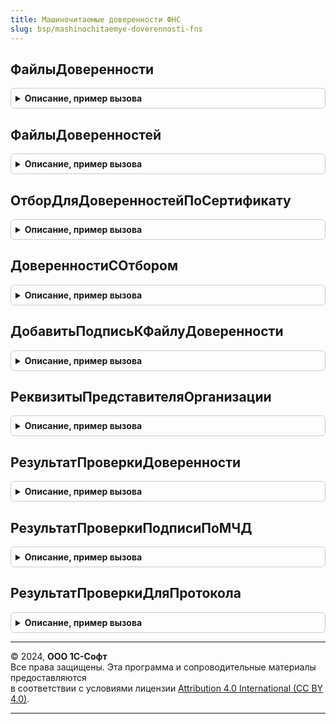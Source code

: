 ```yaml
---
title: Машиночитаемые доверенности ФНС
slug: bsp/mashinochitaemye-doverennosti-fns
---
```



## ФайлыДоверенности
<details style="margin: 1em 0; padding: 0.5em; border: 1px solid #ccc; border-radius: 6px;">

<summary style="font-weight: bold; cursor: pointer;">Описание, пример вызова</summary>

```bsl

// Возвращает машиночитаемую доверенность в виде набора файлов.
// Если файлы доверенности еще не сформированы, то возвращается пустой набор файлов.
//
// Параметры:
//  Доверенность - СправочникСсылка.МашиночитаемыеДоверенности
//  ДляНалоговыхОрганов - Булево - если Истина, имя файла будет сформировано
//    в соответствии с требованиями налоговых органов.
//
// Возвращаемое значение:
//   Массив из Структура:
//    * ИмяФайла - Строка
//    * ТипФайла - Строка - принимает значения "Доверенность" или "Подпись".
//    * ДвоичныеДанные - ДвоичныеДанные
//    * ОписаниеОшибки - Строка
//
Функция ФайлыДоверенности(Знач Доверенность, Знач ДляНалоговыхОрганов) Экспорт
```

Пример вызова
```bsl
Результат = МашиночитаемыеДоверенностиФНС.ФайлыДоверенности(Доверенность, ДляНалоговыхОрганов) 
```
</details>

## ФайлыДоверенностей
<details style="margin: 1em 0; padding: 0.5em; border: 1px solid #ccc; border-radius: 6px;">

<summary style="font-weight: bold; cursor: pointer;">Описание, пример вызова</summary>

```bsl

// Возвращает машиночитаемые доверенности в виде набора файлов.
// Если файлы отдельно взятой доверенности еще не сформированы, то по ней возвращается пустой набор файлов.
//
// Параметры:
//  Доверенности - Массив из СправочникСсылка.МашиночитаемыеДоверенности
//  ДляНалоговыхОрганов - Булево - если Истина, имена файлов будут сформированы
//    в соответствии с требованиями налоговых органов.
//
// Возвращаемое значение:
//   Соответствие из КлючИЗначение:
//    * Ключ - СправочникСсылка.МашиночитаемыеДоверенности
//    * Значение - см. ФайлыДоверенности
//
Функция ФайлыДоверенностей(Знач Доверенности, Знач ДляНалоговыхОрганов) Экспорт
```

Пример вызова
```bsl
Результат = МашиночитаемыеДоверенностиФНС.ФайлыДоверенностей(Доверенности, ДляНалоговыхОрганов) 
```
</details>

## ОтборДляДоверенностейПоСертификату
<details style="margin: 1em 0; padding: 0.5em; border: 1px solid #ccc; border-radius: 6px;">

<summary style="font-weight: bold; cursor: pointer;">Описание, пример вызова</summary>

```bsl

// Отбор для доверенностей по сертификату.
//
// Параметры:
//  Сертификат - СертификатКриптографии
//             - ДвоичныеДанные
//             - Строка - адрес двоичных данных сертификата во временном хранилище.
//             - СправочникСсылка.СертификатыКлючейЭлектроннойПодписиИШифрования.
//  Префикс    - Строка
//
// Возвращаемое значение:
//  Структура
//
Функция ОтборДляДоверенностейПоСертификату(Знач Сертификат, Префикс) Экспорт
```

Пример вызова
```bsl
Результат = МашиночитаемыеДоверенностиФНС.ОтборДляДоверенностейПоСертификату(Сертификат, Префикс) 
```
</details>

## ДоверенностиСОтбором
<details style="margin: 1em 0; padding: 0.5em; border: 1px solid #ccc; border-radius: 6px;">

<summary style="font-weight: bold; cursor: pointer;">Описание, пример вызова</summary>

```bsl

// Доверенности с отбором. Если в отборе не передана доверенность, то отбор производится только по непомеченным на удаление.
//
// Параметры:
//  Отбор - Структура - содержит имя и значение поля, по которому надо отобрать доверенности:
//      "ПредставительИНН", "ПредставительОГРН", "ПредставительСНИЛС",
//      "ДоверительИНН", "ДоверительКПП" и т.п.
//       По умолчанию будут подобраны доверенности с признаками Верна, Подписана и статусом Действует.
//       Если значение отбора Неопределено, отбор по полю не производится.
//  ВыбранныеПоля - Массив из Строка, Строка - массив строк или строка через запятую: поля, которые нужно возвращать.
//  НаДату - Дата - по умолчанию - текущая дата сеанса: дата, на которую определяется действительность доверенности.
//       Если передана пустая дата, отбор по периоду действия не будет использоваться.
//
// Возвращаемое значение:
//  ТаблицаЗначений
//
Функция ДоверенностиСОтбором(Отбор, Знач ВыбранныеПоля, Знач НаДату = Неопределено) Экспорт
```

Пример вызова
```bsl
Результат = МашиночитаемыеДоверенностиФНС.ДоверенностиСОтбором(Отбор, ВыбранныеПоля, НаДату);
```
</details>

## ДобавитьПодписьКФайлуДоверенности
<details style="margin: 1em 0; padding: 0.5em; border: 1px solid #ccc; border-radius: 6px;">

<summary style="font-weight: bold; cursor: pointer;">Описание, пример вызова</summary>

```bsl

// Добавляет подпись к доверенности, устанавливает признак, что подписана, если есть все подписи доверенности.
//
// Параметры:
//  ФайлДоверенности - СправочникСсылка.МашиночитаемыеДоверенностиПрисоединенныеФайлы
//  Подпись - см. ЭлектроннаяПодписьКлиентСервер.НовыеСвойстваПодписи
//          - ДвоичныеДанные - данные подписи в формате DER
//          - Строка - адрес двоичных данных подписи во временном хранилище.
// Возвращаемое значение:
//  Булево - Истина, если удалось добавить подпись
//  Строка - текст ошибки, если подпись не соответствует доверенности
//
Функция ДобавитьПодписьКФайлуДоверенности(ФайлДоверенности, Знач Подпись) Экспорт
```

Пример вызова
```bsl
Результат = МашиночитаемыеДоверенностиФНС.ДобавитьПодписьКФайлуДоверенности(ФайлДоверенности, Подпись) 
```
</details>

## РеквизитыПредставителяОрганизации
<details style="margin: 1em 0; padding: 0.5em; border: 1px solid #ccc; border-radius: 6px;">

<summary style="font-weight: bold; cursor: pointer;">Описание, пример вызова</summary>

```bsl

// Реквизиты представителя организации.
//
// Параметры:
//  ФизическоеЛицо - ОпределяемыйТип.ФизическоеЛицо
//  ЭтоИндивидуальныйПредприниматель - Булево - это индивидуальный предприниматель
//  Должность - Строка - должность представителя организации
//
// Возвращаемое значение:
//  Структура - см. МашиночитаемыеДоверенностиФНСПереопределяемый.ПриЗаполненииРеквизитовФизическогоЛица.Реквизиты
//
Функция РеквизитыПредставителяОрганизации(ФизическоеЛицо, ЭтоИндивидуальныйПредприниматель = Ложь, Должность = Неопределено) Экспорт
```

Пример вызова
```bsl
Результат = МашиночитаемыеДоверенностиФНС.РеквизитыПредставителяОрганизации(ФизическоеЛицо, ЭтоИндивидуальныйПредприниматель, Должность);
```
</details>

## РезультатПроверкиДоверенности
<details style="margin: 1em 0; padding: 0.5em; border: 1px solid #ccc; border-radius: 6px;">

<summary style="font-weight: bold; cursor: pointer;">Описание, пример вызова</summary>

```bsl

// Возвращает результат проверки доверенности.
//
// Параметры:
//  Доверенность - СправочникСсылка.МашиночитаемыеДоверенности
//  ПроверятьВРеестреФНС - Булево, Неопределено - если Неопределено, то в зависимости от признака РегистрироватьВРеестре
//
// Возвращаемое значение:
//  Структура:
//   * Верна - Булево - подписи доверенности верны и соответствуют доверителям.
//   * ТребуетсяПроверка - Булево - если есть подписи, требующие проверки или не удалось получить статус в реестре ФНС.
//   * Статус - ПеречислениеСсылка.СтатусыМЧД
//   * ЕстьВРеестреФНС - Булево - доверенность удалось проверить в реестре ФНС
//   * ТекстОшибки - Строка
//   * ЕстьВсеПодписи - Булево - есть все подписи доверителей.
//   * РезультатыПроверкиПодписей - Массив из Структура:
//     ** Верна - Булево
//     ** КомуВыданСертификат - Строка
//     ** ДатаПодписи - Дата
//     ** ИдентификаторПодписи - УникальныйИдентификатор
//     ** ТребуетсяПроверка - Булево
//     ** Соответствует -  Булево - подпись соответствует доверителю.
//     ** ТекстОшибки - Строка
//     ** ТекстОшибкиСоответствия - Строка
//     ** РезультатПроверки - Неопределено - если подпись не требовалось проверять или не удалось ее проверить.
//                         - см. ЭлектроннаяПодписьКлиентСервер.РезультатПроверкиПодписи
//
Функция РезультатПроверкиДоверенности(Доверенность, ПроверятьВРеестреФНС = Неопределено) Экспорт
```

Пример вызова
```bsl
Результат = МашиночитаемыеДоверенностиФНС.РезультатПроверкиДоверенности(Доверенность, ПроверятьВРеестреФНС);
```
</details>

## РезультатПроверкиПодписиПоМЧД
<details style="margin: 1em 0; padding: 0.5em; border: 1px solid #ccc; border-radius: 6px;">

<summary style="font-weight: bold; cursor: pointer;">Описание, пример вызова</summary>

```bsl

// Проверяет записанную в базу подпись на соответствие подписанту, документу, действие доверенности на дату подписи.
//
// Параметры:
//  ПодписанныйОбъект - ОпределяемыйТип.ПодписанныйОбъект - ссылка на подписанный объект.
//  ИдентификаторПодписи - УникальныйИдентификатор - см. ЭлектроннаяПодписьКлиентСервер.НовыеСвойстваПодписи.ИдентификаторПодписи
//  СертификатПодписи - СертификатКриптографии
//                    - ДвоичныеДанные
//                    - Строка - адрес двоичных данных во временном хранилище.
//  НаДату - Дата - дата подписи, если не заполнена, проверка будет выполнена на дату сеанса.
//
// Возвращаемое значение:
//  Массив из Структура:
//   * МашиночитаемаяДоверенность - СправочникСсылка.МашиночитаемыеДоверенности
//   * ТребуетсяПроверка - Булево - если Истина, не удалось проверить доверенность.
//   * ДатаПроверки - Дата
//   * Верна - Булево
//   * ПодписантСоответствуетПредставителю - Булево
//   * СовместныеПолномочия - Булево
//   * СовместныеПолномочияВерны - Булево
//   * ПротоколПроверки - Соответствие из КлючИЗначение:
//      ** Ключ - Строка - идентификатор проверки
//      ** Значение - см. РезультатПроверкиДляПротокола
//
Функция РезультатПроверкиПодписиПоМЧД(ПодписанныйОбъект, ИдентификаторПодписи, СертификатПодписи, НаДату) Экспорт
```

Пример вызова
```bsl
Результат = МашиночитаемыеДоверенностиФНС.РезультатПроверкиПодписиПоМЧД(ПодписанныйОбъект, ИдентификаторПодписи, СертификатПодписи, НаДату) 
```
</details>

## РезультатПроверкиДляПротокола
<details style="margin: 1em 0; padding: 0.5em; border: 1px solid #ccc; border-radius: 6px;">

<summary style="font-weight: bold; cursor: pointer;">Описание, пример вызова</summary>

```bsl

// Результат проверки для записи в протокол.
//
// Возвращаемое значение:
//  Структура:
//   * ЗаголовокПроверки - Строка - например, "Проверка документа".
///   * ТекстПроверки - Строка - например, "Организация не соответствует доверителю".
//   * Верна - Неопределено, Булево - если Неопределено - значит, требуется проверка.
//   * ДатаПроверки - Дата
//   * ДополнительныеДанные - Произвольный - дополнительные сведения о проверке, которые сохраняются в информационной базе.
//
Функция РезультатПроверкиДляПротокола() Экспорт
```

Пример вызова
```bsl
Результат = МашиночитаемыеДоверенностиФНС.РезультатПроверкиДляПротокола() 
```
</details>

---

© 2024, **ООО 1С-Софт**  
Все права защищены. Эта программа и сопроводительные материалы предоставляются  
в соответствии с условиями лицензии [Attribution 4.0 International (CC BY 4.0)](https://creativecommons.org/licenses/by/4.0/legalcode).

---
